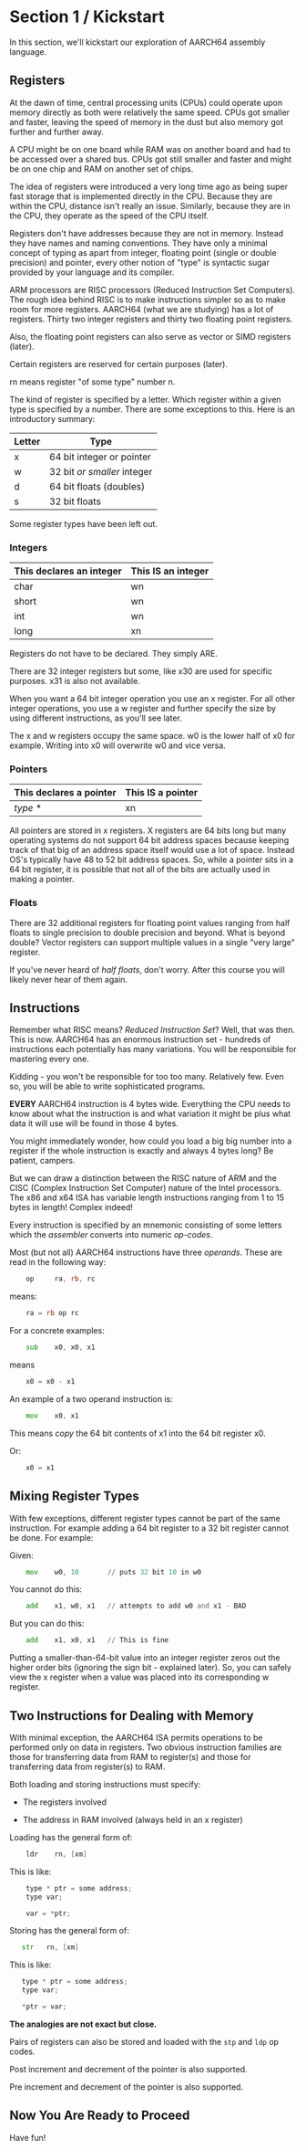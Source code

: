 # Section 1 / Kickstart

In this section, we'll kickstart our exploration of AARCH64 assembly
language.

## Registers

At the dawn of time, central processing units (CPUs) could operate upon
memory directly as both were relatively the same speed. CPUs got smaller
and faster, leaving the speed of memory in the dust but also memory got
further and further away.

A CPU might be on one board while RAM was on another board and had to be
accessed over a shared bus. CPUs got still smaller and faster and might
be on one chip and RAM on another set of chips.

The idea of registers were introduced a very long time ago as being
super fast storage that is implemented directly in the CPU. Because they
are within the CPU, distance isn't really an issue. Similarly, because
they are in the CPU, they operate as the speed of the CPU itself.

Registers don't have addresses because they are not in memory. Instead
they have names and naming conventions. They have only a minimal concept
of typing as apart from integer, floating point (single or double
precision) and pointer, every other notion of "type" is syntactic sugar
provided by your language and its compiler.

ARM processors are RISC processors (Reduced Instruction Set Computers).
The rough idea behind RISC is to make instructions simpler so as to make
room for more registers. AARCH64 (what we are studying) has a lot of
registers. Thirty two integer registers and thirty two floating point
registers.

Also, the floating point registers can also serve as vector or SIMD
registers (later).

Certain registers are reserved for certain purposes (later).

rn means register "of some type" number n.

The kind of register is specified by a letter. Which register within a
given type is specified by a number. There are some exceptions to this.
Here is an introductory summary:

| Letter | Type |
| ------ | ---- |
| x | 64 bit integer or pointer |
| w | 32 bit *or smaller* integer |
| d | 64 bit floats (doubles) |
| s | 32 bit floats |

Some register types have been left out.

### Integers

| This declares an integer | This IS an integer |
| ------------------------ | ------------------ |
| char  | wn |
| short | wn |
| int   | wn |
| long  | xn |

Registers do not have to be declared. They simply ARE.

There are 32 integer registers but some, like x30 are used for specific
purposes. x31 is also not available.

When you want a 64 bit integer operation you use an x register. For all
other integer operations, you use a w register and further specify the
size by using different instructions, as you'll see later.

The x and w registers occupy the same space. w0 is the lower half of
x0 for example. Writing into x0 will overwrite w0 and vice versa.

### Pointers

| This declares a pointer | This IS a pointer |
| ------------------------ | ------------------ |
| *type* *  | xn |

All pointers are stored in x registers. X registers are 64 bits long but
many operating systems do not support 64 bit address spaces because
keeping track of that big of an address space itself would use a lot of
space. Instead OS's typically have 48 to 52 bit address spaces. So,
while a pointer sits in a 64 bit register, it is possible that not all
of the bits are actually used in making a pointer.

### Floats

There are 32 additional registers for floating point values ranging from
half floats to single precision to  double precision and beyond. What is
beyond double? Vector registers can support multiple values in a single
"very large" register.

If you've never heard of *half floats*, don't worry. After this course
you will likely never hear of them again.

## Instructions

Remember what RISC means? *Reduced Instruction Set*? Well, that was
then. This is now. AARCH64 has an enormous instruction set - hundreds of
instructions each potentially has many variations. You will be
responsible for mastering every one.

Kidding - you won't be responsible for too too many. Relatively few.
Even so, you will be able to write sophisticated programs.

**EVERY** AARCH64 instruction is 4 bytes wide. Everything the CPU needs
to know about what the instruction is and what variation it might be
plus what data it will use will be found in those 4 bytes.

You might immediately wonder, how could you load a big big number into
a register if the whole instruction is exactly and always 4 bytes long?
Be patient, campers.

But we can draw a distinction between the RISC nature of ARM and the
CISC (Complex Instruction Set Computer) nature of the Intel processors.
The x86 and x64 ISA has variable length instructions ranging from 1 to
15 bytes in length! Complex indeed!

Every instruction is specified by an mnemonic consisting of some letters
which the *assembler* converts into numeric *op-codes*.

Most (but not all) AARCH64 instructions have three *operands*. These
are read in the following way:

```asm
    op     ra, rb, rc
```

means:

```asm
    ra = rb op rc
```

For a concrete examples:

```asm
    sub    x0, x0, x1
```

means

```asm
    x0 = x0 - x1
```

An example of a two operand instruction is:

```asm
    mov    x0, x1
```

This means *copy* the 64 bit contents of x1 into the 64 bit register x0.

Or:

```asm
    x0 = x1
```

## Mixing Register Types

With few exceptions, different register types cannot be part of the same
instruction. For example adding a 64 bit register to a 32 bit register
cannot be done. For example:

Given:

```asm
    mov    w0, 10       // puts 32 bit 10 in w0
```

You cannot do this:

```asm
    add    x1, w0, x1   // attempts to add w0 and x1 - BAD
```

But you can do this:

```asm
    add    x1, x0, x1   // This is fine
```

Putting a smaller-than-64-bit value into an integer register zeros out
the higher order bits (ignoring the sign bit - explained later). So, you
can safely view the x register when a value was placed into its
corresponding w register.

## Two Instructions for Dealing with Memory

With minimal exception, the AARCH64 ISA permits operations to be
performed only on data in registers. Two obvious instruction families
are those for transferring data from RAM to register(s) and those for
transferring data from register(s) to RAM.

Both loading and storing instructions must specify:

* The registers involved

* The address in RAM involved (always held in an x register)

Loading has the general form of:

```asm
    ldr    rn, [xm]
```

This is like:

```c
    type * ptr = some address;
    type var;

    var = *ptr;
```

Storing has the general form of:

```asm
   str   rn, [xm]
```

This is like:

```c
   type * ptr = some address;
   type var;

   *ptr = var;
```

**The analogies are not exact but close.**

Pairs of registers can also be stored and loaded with the `stp` and
`ldp` op codes.

Post increment and decrement of the pointer is also supported.

Pre increment and decrement of the pointer is also supported.

## Now You Are Ready to Proceed

Have fun!

